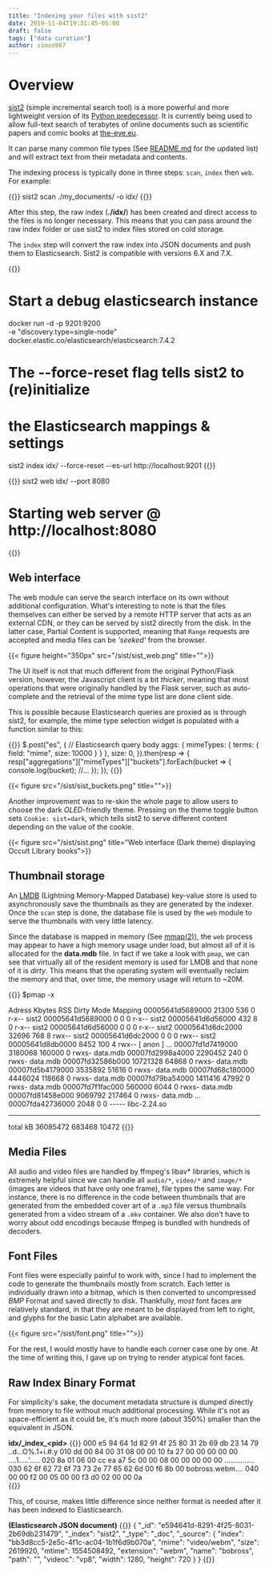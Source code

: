 ```yaml
---
title: "Indexing your files with sist2"
date: 2019-11-04T19:31:45-05:00
draft: false
tags: ["data curation"]
author: simon987
---
```



# Overview

[sist2](https://github.com/simon987/sist2) (simple incremental search tool) is a more powerful and more lightweight version of 
its [Python predecessor](https://github.com/simon987/Simple-Incremental-Search-Tool). 
It is currently being used to allow full-text search of terabytes of online documents such as scientific papers and comic books 
at [the-eye.eu](https://searchin.the-eye.eu/).

It can parse many common file types (See [README.md](https://github.com/simon987/sist2/blob/master/README.md#format-support) for 
the updated list) and will extract text from their metadata and contents.

The indexing process is typically done in three steps: `scan`, `index` then `web`.
For example:

{{<highlight bash>}}
sist2 scan ./my_documents/ -o idx/
{{</highlight>}}

After this step, the raw index (**./idx/**) has been created and direct access to the files is no longer necessary. 
This means that you can pass around the raw index folder or use sist2 to index files stored on cold storage.

The `index` step will convert the raw index into JSON documents and push them to Elasticsearch. Sist2 
is compatible with versions 6.X and 7.X.

{{<highlight bash>}}
# Start a debug elasticsearch instance
docker run -d -p 9201:9200 \
	-e "discovery.type=single-node" \
	docker.elastic.co/elasticsearch/elasticsearch:7.4.2

# The --force-reset flag tells sist2 to (re)initialize
#  the Elasticsearch mappings & settings
sist2 index idx/ --force-reset --es-url http://localhost:9201
{{</highlight>}}

{{<highlight bash>}}
sist2 web idx/ --port 8080
# Starting web server @ http://localhost:8080
{{</highlight>}}

## Web interface

The web module can serve the search interface on its own without additional configuration.
What's interesting to note is that the files themselves can either be served by a remote HTTP server that
acts as an external CDN, or they can be served by sist2 directly from the disk. In the latter case, Partial
Content is supported, meaning that `Range` requests are accepted and media files can be *'seeked'* from
the browser.

{{< figure height="350px" src="/sist/sist_web.png" title="">}}

The UI itself is not that much different from the original Python/Flask version, however, the Javascript
client is a bit *thicker*, meaning that most operations that were originally handled by the Flask server,
such as auto-complete and the retrieval of the mime type list are done client side.

This is possible because Elasticsearch queries are proxied as is through sist2, for example, the mime type
selection widget is populated with a function similar to this:

{{<highlight javascript>}}
$.post("es", {
	// Elasticsearch query body
    aggs: {
        mimeTypes: {
            terms: {
                field: "mime",
                size: 10000
            }
        }
    },
    size: 0,
}).then(resp => {
    resp["aggregations"]["mimeTypes"]["buckets"].forEach(bucket => {
		console.log(bucket);
		//...
	});
});
{{</highlight>}}

{{< figure src="/sist/sist_buckets.png" title="">}}

Another improvement was to re-skin the whole page to allow users to choose the dark *OLED*-friendly theme. Pressing on
the theme toggle button sets `Cookie: sist=dark`, which tells sist2 to serve different content depending on the value
of the cookie. 

{{< figure src="/sist/sist.png" title="Web interface (Dark theme) displaying Occult Library books">}}


## Thumbnail storage

An [LMDB](https://en.wikipedia.org/wiki/Lightning_Memory-Mapped_Database) (Lightning Memory-Mapped Database) 
key-value store is used to asynchronously save the thumbnails as they are generated by the indexer. 
Once the `scan` step is done, the database file is used by the `web` module to serve the thumbnails 
with very little latency.

Since the database is mapped in memory (See [mmap(2)](https://en.wikipedia.org/wiki/Mmap)),
the `web` process may appear to have a high memory usage under load,
but almost all of it is allocated for the **data.mdb** file. In fact if we take a look with `pmap`,
we can see that virtually all of the resident memory is used for LMDB and that none of it is *dirty*.
This means that the operating system will eventually reclaim the memory and that, over time, the memory usage will 
return to ~20M.

{{<highlight _>}}
$pmap -x <PID>

Adress           Kbytes     RSS   Dirty Mode  Mapping
00005641d5689000   21300     536       0 r-x-- sist2
00005641d5689000       0       0       0 r-x-- sist2
00005641d6d56000     432       8       0 r-x-- sist2
00005641d6d56000       0       0       0 r-x-- sist2
00005641d6dc2000   32696     768       8 rwx-- sist2
00005641d6dc2000       0       0       0 rwx-- sist2
00005641d8db0000    8452     100       4 rwx--   [ anon ]
...
00007fd1d7419000 3180068  160000       0 rwxs- data.mdb
00007fd2998a4000 2290452     240       0 rwxs- data.mdb
00007fd32586b000 10721328   64868       0 rwxs- data.mdb
00007fd5b4179000 3535892   51616       0 rwxs- data.mdb
00007fd68c180000 4446024  118668       0 rwxs- data.mdb
00007fd79ba54000 1411416   47992       0 rwxs- data.mdb
00007fd7f1fac000  560000    6044       0 rwxs- data.mdb
00007fd81458e000 9069792  217464       0 rwxs- data.mdb
...
00007fda42736000    2048       0       0 ----- libc-2.24.so
---------------- ------- ------- ------- 
total kB         36085472  683468   10472
{{</highlight>}}



## Media Files

All audio and video files are handled by ffmpeg's libav\* libraries, which is extremely helpful since
we can handle all `audio/*`, `video/*` and `image/*` (images are videos that have only one frame),  file
types the same way. 
For instance, there is no difference in the code between thumbnails that are generated from the embedded cover art of a `.mp3`
file versus thumbnails generated from a video stream of a `.mkv` container.  We also don't have to worry about
 odd encodings because ffmpeg is bundled with hundreds of decoders.

## Font Files

Font files were especially painful to work with, since I had to implement the code
to generate the thumbnails mostly from scratch. Each letter is individually drawn into
a bitmap, which is then converted to uncompressed *BMP* Format and saved directly to disk.
Thankfully, *most* font faces are relatively standard, in that they are meant 
to be displayed from left to right, and
glyphs for the basic Latin alphabet are available.

{{< figure src="/sist/font.png" title="">}}

For the rest, I would mostly have to handle each corner case one by one. At the
time of writing this, I gave up on trying to render atypical font faces. 

## Raw Index Binary Format

For simplicity's sake, the document metadata structure is dumped directly from memory to 
file without much additional processing. While it's not as space-efficient as it could be,
it's much more (about 350%) smaller than the equivalent in JSON. 

**idx/_index\_\<pid\>**
{{<highlight hexdump>}}
000  e5 94 64 1d 82 91 4f 25  80 31 2b 69 db 23 14 79  ..d...O%.1+i.#.y
010  dd 00 84 00 31 08 00 00  10 fa 27 00 00 00 00 00  ....1.....'.....
020  8a 01 06 00 cc ea a7 5c  00 00 08 00 00 00 00 00  .......\........
030  62 6f 62 72 6f 73 73 2e  77 65 62 6d 00 f6 8b 00  bobross.webm....
040  00 00 f2 00 05 00 00 f3  d0 02 00 00 0a         
{{</highlight>}}

This, of course, makes little difference since neither format is needed
after it has been indexed to Elasticsearch.

**(Elasticsearch JSON document)**
{{<highlight json>}}
{
  "_id": "e594641d-8291-4f25-8031-2b69db231479",
  "_index": "sist2",
  "_type": "_doc",
  "_source": {
    "index": "bb3d8cc5-2e5c-4f1c-ac04-1b1f6d9b070a",
    "mime": "video/webm",
    "size": 2619920,
    "mtime": 1554508492,
    "extension": "webm",
    "name": "bobross",
    "path": "",
    "videoc": "vp8",
    "width": 1280,
    "height": 720
  }
}
{{</highlight>}}
